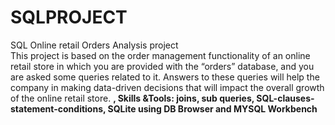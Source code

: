 # SQLPROJECT
SQL Online retail Orders Analysis project   
This project is based on the order management functionality of an online retail store in which you are provided with the “orders” database, and you are asked some queries related to it. Answers to these queries will help the company in making data-driven decisions that will impact the overall growth of the online retail store.
<B>,<N>
Skills &Tools: joins, sub queries, SQL-clauses-statement-conditions, SQLite using DB Browser and MYSQL Workbench 
